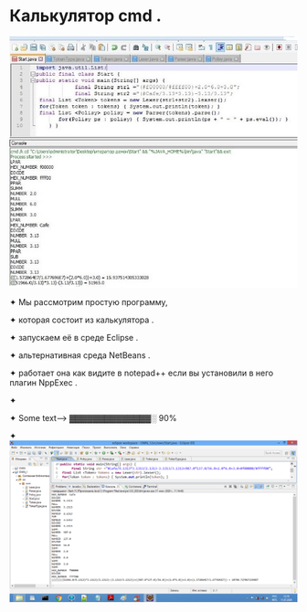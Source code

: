 # Калькулятор cmd .
![](start.png)

✦  Мы рассмотрим  простую программу,

✦  которая состоит из  калькулятора .

✦ запускаем  её в среде  Eclipse . 

✦ альтернативная среда NetBeans .

✦ работает она как видите в notepad++ если вы установили в него плагин NppExec .

✦       		 

✦ Some  text-->  ▓▓▓▓▓▓▓▓▓▓▓▓▓▓░ 90%  

✦
![](startRU.png)